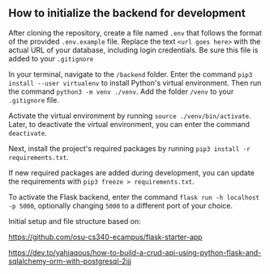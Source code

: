 ## How to initialize the backend for development

After cloning the repository, create a file named `.env` that follows the format of the provided `.env.example` file. Replace the text `<url goes here>` with the actual URL of your database, including login credentials. Be sure this file is added to your `.gitignore`

In your terminal, navigate to the `/backend` folder. Enter the command `pip3 install --user virtualenv` to install Python's virtual environment. Then run the command `python3 -m venv ./venv`. Add the folder `/venv` to your `.gitignore` file.

Activate the virtual environment by running `source ./venv/bin/activate`. Later, to deactivate the virtual environment, you can enter the command `deactivate`.

Next, install the project's required packages by running `pip3 install -r requirements.txt`.

If new required packages are added during development, you can update the requirements with `pip3 freeze > requirements.txt`.

To activate the Flask backend, enter the command `flask run -h localhost -p 5000`, optionally changing `5000` to a different port of your choice.


Initial setup and file structure based on:

https://github.com/osu-cs340-ecampus/flask-starter-app

https://dev.to/yahiaqous/how-to-build-a-crud-api-using-python-flask-and-sqlalchemy-orm-with-postgresql-2jjj